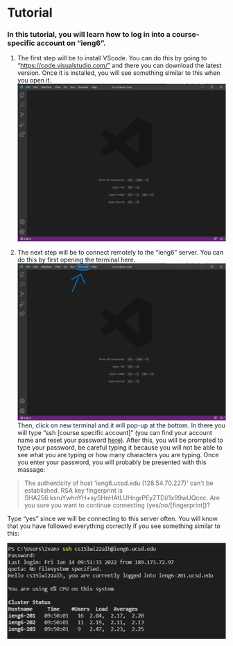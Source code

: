 # Tutorial
### In this tutorial, you will learn how to log in into a course-specific account on “ieng6”.
1. The first step will be to install VScode. You can do this by going to “https://code.visualstudio.com/” and there you can download the latest version. Once it is installed, you will see something similar to this when you open it.
![step 1](https://github.com/Jivan132/cse15l-lab-reports/blob/main/photos/Step%201.jpg?raw=true)

2. The next step will be to connect remotely to the “ieng6” server. You can do this by first opening the terminal here.
![step 2](https://github.com/Jivan132/cse15l-lab-reports/blob/main/photos/Step%202.jpg?raw=true)
Then, click on new terminal and it will pop-up at the bottom. In there you will type “ssh [course specific account]” (you can find your account name and reset your password [here](https://sdacs.ucsd.edu/~icc/index.php)). After this, you will be prompted to type your password, be careful typing it because you will not be able to see what you are typing or how many characters you are typing. Once you enter your password, you will probably be presented with this massage:
> The authenticity of host 'ieng6.ucsd.edu (128.54.70.227)' can't be established.
RSA key fingerprint is SHA256:ksruYwhnYH+sySHnHAtLUHngrPEyZTDl/1x99wUQcec.
Are you sure you want to continue connecting (yes/no/[fingerprint])?

 Type “yes” since we will be connecting to this server often. You will know that you have followed everything correctly if you see something similar to this:
 
 ![step 2.2](https://github.com/Jivan132/cse15l-lab-reports/blob/main/photos/Step%202.2.jpg?raw=true)
